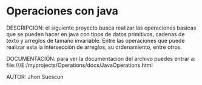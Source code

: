 # Operaciones con java

DESCRIPCION:
el siguiente proyecto busca realizar las operaciones basicas que se pueden hacer en java con tipos de datos primitivos, cadenas de texto y arreglos de tamaño invariable. Entre las operaciones que puede realizar esta la intersección de arreglos, su ordenamiento, entre otros.

DOCUMENTACIÓN:
para ver la documentacion del archivo puedes entrar a:
  file:///E:/myprojects/Operations/docs/JavaOperations.html

AUTOR: Jhon Suescun

